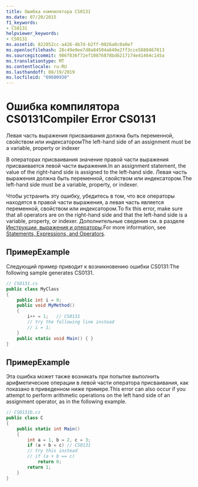```yaml
---
title: Ошибка компилятора CS0131
ms.date: 07/20/2015
f1_keywords:
- CS0131
helpviewer_keywords:
- CS0131
ms.assetid: 822852cc-a426-4b7d-b2ff-0026a0c0a0e7
ms.openlocfilehash: 28c49e9ee7d0a84504a640e2ff3cce5888467013
ms.sourcegitcommit: 986f836f72ef10876878bd6217174e41464c145a
ms.translationtype: MT
ms.contentlocale: ru-RU
ms.lasthandoff: 08/19/2019
ms.locfileid: "69600930"
---
```

# <a name="compiler-error-cs0131"></a><span data-ttu-id="107b6-102">Ошибка компилятора CS0131</span><span class="sxs-lookup"><span data-stu-id="107b6-102">Compiler Error CS0131</span></span>
<span data-ttu-id="107b6-103">Левая часть выражения присваивания должна быть переменной, свойством или индексатором</span><span class="sxs-lookup"><span data-stu-id="107b6-103">The left-hand side of an assignment must be a variable, property or indexer</span></span>  
  
 <span data-ttu-id="107b6-104">В операторах присваивания значение правой части выражения присваивается левой части выражения.</span><span class="sxs-lookup"><span data-stu-id="107b6-104">In an assignment statement, the value of the right-hand side is assigned to the left-hand side.</span></span> <span data-ttu-id="107b6-105">Левая часть выражения должна быть переменной, свойством или индексатором.</span><span class="sxs-lookup"><span data-stu-id="107b6-105">The left-hand side must be a variable, property, or indexer.</span></span>  
  
 <span data-ttu-id="107b6-106">Чтобы устранить эту ошибку, убедитесь в том, что все операторы находятся в правой части выражения, а левая часть является переменной, свойством или индексатором.</span><span class="sxs-lookup"><span data-stu-id="107b6-106">To fix this error, make sure that all operators are on the right-hand side and that the left-hand side is a variable, property, or indexer.</span></span> <span data-ttu-id="107b6-107">Дополнительные сведения см. в разделе [Инструкции, выражения и операторы](../programming-guide/statements-expressions-operators/index.md).</span><span class="sxs-lookup"><span data-stu-id="107b6-107">For more information, see [Statements, Expressions, and Operators](../programming-guide/statements-expressions-operators/index.md).</span></span>  
  
## <a name="example"></a><span data-ttu-id="107b6-108">Пример</span><span class="sxs-lookup"><span data-stu-id="107b6-108">Example</span></span>  
 <span data-ttu-id="107b6-109">Следующий пример приводит к возникновению ошибки CS0131:</span><span class="sxs-lookup"><span data-stu-id="107b6-109">The following sample generates CS0131.</span></span>  
  
```csharp  
// CS0131.cs  
public class MyClass  
{  
    public int i = 0;  
    public void MyMethod()  
    {  
        i++ = 1;   // CS0131  
        // try the following line instead  
        // i = 1;  
    }  
    public static void Main() { }  
}  
```  
  
## <a name="example"></a><span data-ttu-id="107b6-110">Пример</span><span class="sxs-lookup"><span data-stu-id="107b6-110">Example</span></span>  
 <span data-ttu-id="107b6-111">Эта ошибка может также возникать при попытке выполнить арифметические операции в левой части оператора присваивания, как показано в приведенном ниже примере.</span><span class="sxs-lookup"><span data-stu-id="107b6-111">This error can also occur if you attempt to perform arithmetic operations on the left hand side of an assignment operator, as in the following example.</span></span>  
  
```csharp  
// CS0131b.cs  
public class C  
{  
    public static int Main()  
    {  
        int a = 1, b = 2, c = 3;  
        if (a + b = c) // CS0131  
        // try this instead  
        // if (a + b == c)  
            return 0;  
        return 1;  
    }  
}  
```
